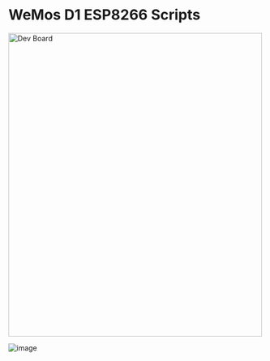 # WeMos D1 ESP8266 Scripts
<img src="https://envistiamall.com/cdn/shop/products/d1-mini-pro-nodemcu-wifi-lua-esp8266-esp-12-wemos-microcontroller-w-antenna-855551_1024x1024.jpg" alt="Dev Board" width="500" height="600">

![image](https://github.com/mikey506/Arduino-Devevelopment-Scripts/assets/13043850/100b0964-e649-4dad-9aaf-4fa09b202a3a)
